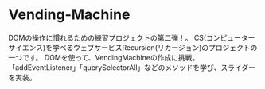 # Vending-Machine

DOMの操作に慣れるための練習プロジェクトの第二弾！。 
CS(コンピューターサイエンス)を学べるウェブサービスRecursion(リカージョン)のプロジェクトの一つです。
DOMを使って、VendingMachineの作成に挑戦。
「addEventListener」「querySelectorAll」などのメソッドを学び、スライダーを実装。
